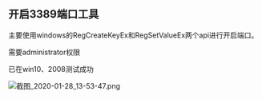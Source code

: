 ## 开启3389端口工具

主要使用windows的RegCreateKeyEx和RegSetValueEx两个api进行开启端口。

需要administrator权限

已在win10、2008测试成功


![截图_2020-01-28_13-53-47.png](http://ww1.sinaimg.cn/large/007F8GgBly1gbc8hoiygtj30ox0dkq43.jpg)

